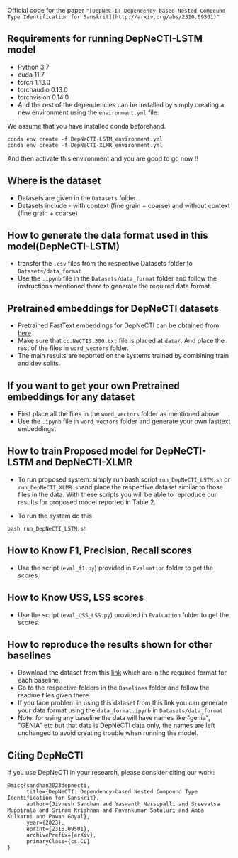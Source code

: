 Official code for the paper `"[DepNeCTI: Dependency-based Nested Compound Type Identification for Sanskrit](http://arxiv.org/abs/2310.09501)"`

## Requirements for running DepNeCTI-LSTM model

* Python 3.7 
* cuda  11.7
* torch              1.13.0
* torchaudio         0.13.0
* torchvision        0.14.0
* And the rest of the dependencies can be installed by simply creating a new environment using the `environment.yml` file.

We assume that you have installed conda beforehand. 

```
conda env create -f DepNeCTI-LSTM_environment.yml
conda env create -f DepNeCTI-XLMR_environment.yml
```
And then activate this environment and you are good to go now !!

## Where is the dataset 
* Datasets are given in the `Datasets` folder.
* Datasets include - with context (fine grain + coarse) and without context (fine grain + coarse)


## How to generate the data format used in this model(DepNeCTI-LSTM)
* transfer the `.csv` files from the respective Datasets folder to `Datasets/data_format`
* Use the `.ipynb` file in the  `Datasets/data_format` folder and follow the instructions mentioned there to generate the required data format.


## Pretrained embeddings for DepNeCTI datasets
* Pretrained FastText embeddings for DepNeCTI can be obtained from [here](https://drive.google.com/drive/folders/1dM4u3cb1XDF_Z866t6VQmn2NeyK4nirW?usp=drive_link).
* Make sure that `cc.NeCTIS.300.txt` file is placed at `data/`. And place the rest of the files in `word_vectors` folder.
* The main results are reported on the systems trained by combining train and dev splits. 


## If you want to get your own Pretrained embeddings for any dataset
* First place all the files in the `word_vectors` folder as mentioned above.
* Use the `.ipynb` file in `word_vectors` folder and generate your own fasttext embeddings.


## How to train Proposed model for DepNeCTI-LSTM and DepNeCTI-XLMR
* To run proposed system: simply run bash script `run_DepNeCTI_LSTM.sh` or `run_DepNeCTI_XLMR.sh`and place the respective dataset similar to those files in the data. With these scripts you will be able to reproduce our results for proposed model reported in Table 2.

* To run the system do this
```
bash run_DepNeCTI_LSTM.sh
```

## How to Know F1, Precision, Recall scores
* Use the script (`eval_f1.py`) provided in `Evaluation` folder to get the scores.

## How to Know USS, LSS scores
* Use the script (`eval_USS_LSS.py`) provided in `Evaluation` folder to get the scores.

## How to reproduce the results shown for other baselines
* Download the dataset from this [link](https://drive.google.com/drive/folders/1nr5keSzfeQuNWabX4CcWEHn9269RWNNB?usp=sharing) which are in the required format for each baseline.
* Go to the respective folders in the `Baselines` folder and follow the readme files given there.
* If you face problem in using this dataset from this link you can generate your data format using the `data_format.ipynb` in `Datasets/data_format`
* Note: for using any baseline the data will have names like "genia", "GENIA" etc but that data is DepNeCTI data only, the names are left unchanged to avoid creating trouble when running the model.


## Citing DepNeCTI
If you use DepNeCTI in your research, please consider citing our work:

```
@misc{sandhan2023depnecti,
      title={DepNeCTI: Dependency-based Nested Compound Type Identification for Sanskrit}, 
      author={Jivnesh Sandhan and Yaswanth Narsupalli and Sreevatsa Muppirala and Sriram Krishnan and Pavankumar Satuluri and Amba Kulkarni and Pawan Goyal},
      year={2023},
      eprint={2310.09501},
      archivePrefix={arXiv},
      primaryClass={cs.CL}
}
```



